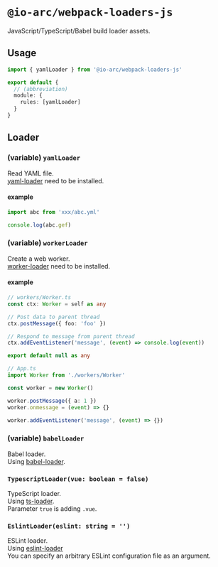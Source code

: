 # `@io-arc/webpack-loaders-js`

JavaScript/TypeScript/Babel build loader assets.

## Usage

```typescript
import { yamlLoader } from '@io-arc/webpack-loaders-js'

export default {
  // (abbreviation)
  module: {
    rules: [yamlLoader]
  }
}
```

## Loader

### (variable) `yamlLoader`

Read YAML file.  
[yaml-loader](https://github.com/eemeli/yaml-loader) need to be installed.

#### example

```typescript
import abc from 'xxx/abc.yml'

console.log(abc.gef)
```

### (variable) `workerLoader`

Create a web worker.  
[worker-loader](https://github.com/webpack-contrib/worker-loader) need to be installed.

#### example

```typescript
// workers/Worker.ts
const ctx: Worker = self as any

// Post data to parent thread
ctx.postMessage({ foo: 'foo' })

// Respond to message from parent thread
ctx.addEventListener('message', (event) => console.log(event))

export default null as any
```

```typescript
// App.ts
import Worker from './workers/Worker'

const worker = new Worker()

worker.postMessage({ a: 1 })
worker.onmessage = (event) => {}

worker.addEventListener('message', (event) => {})
```

### (variable) `babelLoader`

Babel loader.  
Using [babel-loader](https://github.com/babel/babel-loader).

### `TypescriptLoader(vue: boolean = false)`

TypeScript loader.  
Using [ts-loader](https://github.com/TypeStrong/ts-loader).  
Parameter `true` is adding `.vue`.

### `EslintLoader(eslint: string = '')`

ESLint loader.  
Using [eslint-loader](https://github.com/webpack-contrib/eslint-loader)  
You can specify an arbitrary ESLint configuration file as an argument.
